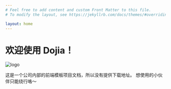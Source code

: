 ```yaml
---
# Feel free to add content and custom Front Matter to this file.
# To modify the layout, see https://jekyllrb.com/docs/themes/#overriding-theme-defaults

layout: home
---
```


# 欢迎使用 Dojia！

![logo](./images/logo.png)

这是一个公司内部的前端模板项目文档，所以没有提供下载地址。
想使用的小伙伴只能绕行咯～